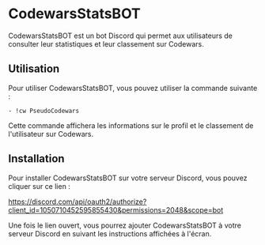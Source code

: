 # CodewarsStatsBOT

CodewarsStatsBOT est un bot Discord qui permet aux utilisateurs de consulter leur statistiques et leur classement sur Codewars.

## Utilisation

Pour utiliser CodewarsStatsBOT, vous pouvez utiliser la commande suivante :

    - !cw PseudoCodewars

Cette commande affichera les informations sur le profil et le classement de l'utilisateur sur Codewars.

## Installation

Pour installer CodewarsStatsBOT sur votre serveur Discord, vous pouvez cliquer sur ce lien :

https://discord.com/api/oauth2/authorize?client_id=1050710452595855430&permissions=2048&scope=bot

Une fois le lien ouvert, vous pourrez ajouter CodewarsStatsBOT à votre serveur Discord en suivant les instructions affichées à l'écran.

